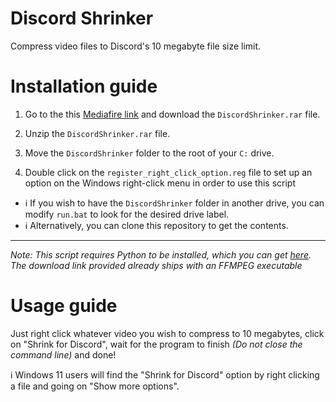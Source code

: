 # Discord Shrinker
Compress video files to Discord's 10 megabyte file size limit.


# Installation guide

1. Go to the this [Mediafire link](https://www.mediafire.com/file/6kkfryd85pe8xwe/DiscordShrinker.rar/file) and download the `DiscordShrinker.rar` file.
   
2. Unzip the `DiscordShrinker.rar` file.

4. Move the `DiscordShrinker` folder to the root of your `C:` drive.

5. Double click on the `register_right_click_option.reg` file to set up an option on the Windows right-click menu in order to use this script
   
- :information_source: If you wish to have the `DiscordShrinker` folder in another drive, you can modify `run.bat` to look for the desired drive label.
- :information_source: Alternatively, you can clone this repository to get the contents.

---
_Note: This script requires Python to be installed, which you can get [here](https://www.python.org/downloads/). The download link provided already ships with an FFMPEG executable_


# Usage guide

Just right click whatever video you wish to compress to 10 megabytes, click on "Shrink for Discord", wait for the program to finish _(Do not close the command line)_ and done!

:information_source: Windows 11 users will find the "Shrink for Discord" option by right clicking a file and going on "Show more options".
